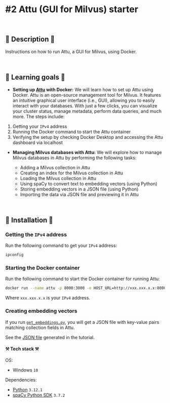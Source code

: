 # #2 Attu (GUI for Milvus) starter

<br>

## 📖 Description 📖

Instructions on how to run Attu, a GUI for Milvus, using Docker.

<br>

## 🧠 Learning goals 🧠

- **Setting up [Attu](https://milvus.io/docs/v2.1.x/attu.md) with Docker:** We will learn how to set up Attu using Docker. Attu is an open-source management tool for Milvus. It features an intuitive graphical user interface (i.e., GUI), allowing you to easily interact with your databases. With just a few clicks, you can visualize your cluster status, manage metadata, perform data queries, and much more. The steps include:

1. Getting your `IPv4` address
2. Running the Docker command to start the Attu container
3. Verifying the setup by checking Docker Desktop and accessing the Attu dashboard via localhost

- **Managing Milvus databases with Attu:** We will explore how to manage Milvus databases in Attu by performing the following tasks:

    - Adding a Milvus collection in Attu
    - Creating an index for the Milvus collection in Attu
    - Loading the Milvus collection in Attu
    - Using spaCy to convert text to embedding vectors (using Python)
    - Storing embedding vectors in a JSON file (using Python)
    - Importing the data via JSON file and previewing it in Attu

<br>

## 🚀 Installation 🚀

### Getting the `IPv4` address

Run the following command to get your `IPv4` address:

```bash
ipconfig
```

### Starting the Docker container

Run the following command to start the Docker container for running Attu:

```bash
docker run --name attu -p 8000:3000 -e HOST_URL=http://xxx.xxx.x.x:8000 -e MILVUS_URL=http://xxx.xxx.x.x:19530 zilliz/attu:v2.3.6
```

Where `xxx.xxx.x.x` is your `IPv4` address.

### Creating embedding vectors

If you run [`get_embeddings.py`](https://github.com/rokbenko/ai-playground/blob/main/milvus-tutorials/2-Attu_starter/get_embeddings.py), you will get a JSON file with key-value pairs matching collection fields in Attu.

See the <a href="https://github.com/rokbenko/ai-playground/blob/main/milvus-tutorials/2-Attu_starter/dummy_data.json">JSON file</a> generated in the tutorial.

#### ⚒️ Tech stack ⚒️

OS:

- Windows `10`

Dependencies:

- [Python](https://www.python.org/) `3.12.1`
- [spaCy Python SDK](https://pypi.org/project/spacy/) `3.7.2`
